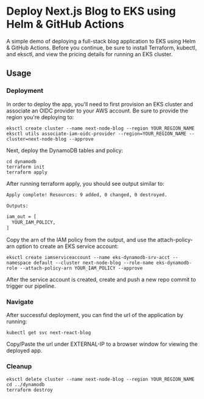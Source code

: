 # Deploy Next.js Blog to EKS using Helm & GitHub Actions

A simple demo of deploying a full-stack blog application to EKS using
Helm & GitHub Actions.
Before you continue, be sure to install Terraform, kubectl, and eksctl,
and view the pricing details for running an EKS cluster.

## Usage

### Deployment

In order to deploy the app, you'll need to first provision an EKS cluster and associate an OIDC provider to your AWS account. Be sure to provide the region you're deploying to:

```
eksctl create cluster --name next-node-blog --region YOUR_REGION_NAME
eksctl utils associate-iam-oidc-provider --region=YOUR_REGION_NAME --cluster=next-node-blog --approve
```

Next, deploy the DynamoDB tables and policy:

```
cd dynamodb
terraform init
terraform apply
```

After running terraform apply, you should see output similar to:

```bash
Apply complete! Resources: 9 added, 0 changed, 0 destroyed.

Outputs:

iam_out = [
  YOUR_IAM_POLICY,
]
```

Copy the arn of the IAM policy from the output, and use the attach-policy-arn option to create an EKS service account:

```
eksctl create iamserviceaccount --name eks-dynamodb-srv-acct --namespace default --cluster next-node-blog --role-name eks-dynamodb-role --attach-policy-arn YOUR_IAM_POLICY --approve
```

After the service account is created, create and push a new repo commit to trigger our pipeline.

### Navigate

After successful deployment, you can find the url of the application by running:

```
kubectl get svc next-react-blog
```

Copy/Paste the url under EXTERNAL-IP to a browser window for viewing the deployed app.

### Cleanup

```
eksctl delete cluster --name next-node-blog --region YOUR_REGION_NAME
cd ../dynamodb
terraform destroy
```
